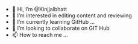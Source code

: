 - 👋 Hi, I’m @Kinjjalbhatt
- 👀 I’m interested in editing content and reviewing
- 🌱 I’m currently learning GitHub ...
- 💞️ I’m looking to collaborate on GIT Hub
- 📫 How to reach me ...

<!---
Kinjjalbhatt/Kinjjalbhatt is a ✨ special ✨ repository because its `README.md` (this file) appears on your GitHub profile.
You can click the Preview link to take a look at your changes.
--->
